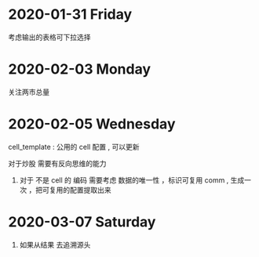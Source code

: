 # 2020-01-31  Friday 
   考虑输出的表格可下拉选择


# 2020-02-03  Monday 
关注两市总量   

# 2020-02-05  Wednesday 

cell_template :
    公用的 cell 配置 , 可以更新 


对于炒股 需要有反向思维的能力 

1. 对于 不是 cell 的 编码 需要考虑 数据的唯一性 ，标识可复用 comm , 生成一次 ，把可复用的配置提取出来 


# 2020-03-07  Saturday 

1. 如果从结果 去追溯源头

